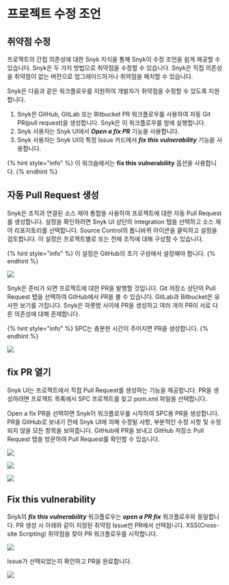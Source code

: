# 프로젝트 수정 조언

## 취약점 수정

프로젝트의 간접 의존성에 대한 Snyk 지식을 통해 Snyk이 수정 조언을 쉽게 제공할 수 있습니다. Snyk은 두 가지 방법으로 취약점을 수정할 수 있습니다. Snyk은 직접 의존성을 취약점이 없는 버전으로 업그레이드하거나 취약점을 패치할 수 있습니다.

Snyk은 다음과 같은 워크플로우를 지원하여 개발자가 취약점을 수정할 수 있도록 지원합니다.

1. Snyk은 GitHub, GitLab 또는 Bitbucket PR 워크플로우를 사용하여 자동 Git PR(pull request)을 생성합니다. Snyk은 이 워크플로우를 밤에 실행합니다.
2. Snyk 사용자는 Snyk UI에서 _**Open a fix PR**_ 기능을 사용합니다.
3. Snyk 사용자는 Snyk UI의 특정 Issue 카드에서  _**fix this vulnerability**_ 기능을 사용합니다.

{% hint style="info" %}
이 워크숍에서는 **fix this vulnerability** 옵션을 사용합니다.
{% endhint %}

## 자동 Pull Request 생성

Snyk은 조직과 연결된 소스 제어 통합을 사용하여 프로젝트에 대한 자동 Pull Request를 생성합니다. 설정을 확인하려면 Snyk UI 상단의 Integration 탭을 선택하고 소스 제어 리포지토리를 선택합니다. Source Control의 톱니바퀴 아이콘을 클릭하고 설정을 검토합니다. 이 설정은 프로젝트별로 또는 전체 조직에 대해 구성할 수 있습니다.

{% hint style="info" %}
이 설정은 GitHub의 초기 구성에서 설정해야 합니다.
{% endhint %}

![](https://partner-workshop-assets.s3.us-east-2.amazonaws.com/auto\_pr\_setting.png)

Snyk은 준비가 되면 프로젝트에 대한 PR을 발행할 것입니다. Git 저장소 상단의 Pull Request 탭을 선택하여 GitHub에서 PR을 볼 수 있습니다. GitLab과 Bitbucket은 유사한 보기를 가집니다. Snyk은 하룻밤 사이에 PR을 생성하고 여러 개의 PR이 서로 다른 의존성에 대해 존재합니다.

{% hint style="info" %}
SPC는 충분한 시간이 주어지면 PR을 생성합니다.
{% endhint %}

![](https://partner-workshop-assets.s3.us-east-2.amazonaws.com/github\_pull\_req\_auto.png)

## fix PR 열기

Snyk UI는 프로젝트에서 직접 Pull Request를 생성하는 기능을 제공합니다. PR을 생성하려면 프로젝트 목록에서 SPC 프로젝트를 찾고 pom.xml 파일을 선택합니다.

Open a fix PR을 선택하면 Snyk이 워크플로우를 시작하여 SPC용 PR을 생성합니다. PR을 GitHub로 보내기 전에 Snyk UI에 의해 수정될 사항, 부분적인 수정 사항 및 수정되지 않을 모든 항목을 보여줍니다. GitHub에 PR을 보내고 GitHub 저장소 Pull Request 탭을 방문하여 Pull Request를 확인할 수 있습니다.

![](https://partner-workshop-assets.s3.us-east-2.amazonaws.com/open\_pr.png)

![](https://partner-workshop-assets.s3.us-east-2.amazonaws.com/open\_fix\_pr\_top\_half.png)

![](https://partner-workshop-assets.s3.us-east-2.amazonaws.com/open\_fix\_pr\_bottom.png)

## Fix this vulnerability

Snyk의 _**fix this vulnerability**_ 워크플로우는 _**open a PR fix**_ 워크플로우와 동일합니다. PR 생성 시 아래와 같이 지정된 취약점 Issue만 PR에서 선택됩니다. XSS(Cross-site Scripting) 취약점을 찾아 PR 워크플로우를 시작합니다.

![](https://partner-workshop-assets.s3.us-east-2.amazonaws.com/screen-shot-2020-08-22-at-12.32.44-pm.png)

Issue가 선택되었는지 확인하고 PR을 완료합니다.

![](https://partner-workshop-assets.s3.us-east-2.amazonaws.com/screen-shot-2020-08-22-at-12.40.36-pm.png)
